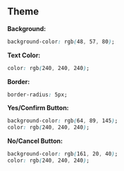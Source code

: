 ## Theme

**Background:**

```css
background-color: rgb(48, 57, 80);

```

**Text Color:**

```css
color: rgb(240, 240, 240);

```

**Border:**

```css
border-radius: 5px;
```

**Yes/Confirm Button:**

```css
background-color: rgb(64, 89, 145);
color: rgb(240, 240, 240);

```

**No/Cancel Button:**

```css
background-color: rgb(161, 20, 40);
color: rgb(240, 240, 240);

```


